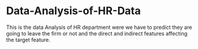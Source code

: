 # Data-Analysis-of-HR-Data
This is the data Analysis of HR department were we have to predict they are going to leave the firm or not and the direct and indirect features affecting the target feature.
